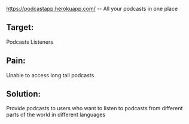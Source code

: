 https://podcastapp.herokuapp.com/ -- All your podcasts in one place

## Target:
Podcasts Listeners

## Pain:
Unable to access long tail podcasts

## Solution:
Provide podcasts to users who want to listen to podcasts from different parts of the world in different languages
